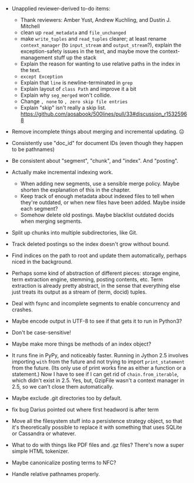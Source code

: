 * Unapplied reviewer-derived to-do items:
    * Thank reviewers: Amber Yust, Andrew Kuchling, and Dustin J. Mitchell
    * clean up `read_metadata` and `file_unchanged`
    * make `write_tuples` and `read_tuples` clearer; at least rename
      `context_manager` (to `input_stream` and `output_stream`?),
      explain the exception-safety issues in the text, and maybe move
      the context-management stuff up the stack
    * Explain the reason for wanting to use relative paths in the
      index in the text.
    * `except Exception`
    * Explain that `line` is newline-terminated in `grep`
    * Explain layout of `class Path` and improve it a bit
    * Explain why `seg_merged` won't collide.
    * Change `, none` to `, zero skip file entries`
    * Explain "skip" isn't really a skip list.  <https://github.com/aosabook/500lines/pull/33#discussion_r15325968>

* Remove incomplete things about merging and incremental updating.  ☹

* Consistently use "doc_id" for document IDs (even though they happen
  to be pathnames)
* Be consistent about "segment", "chunk", and "index".  And "posting".
* Actually make incremental indexing work.
    * When adding new segments, use a sensible merge policy.  Maybe
      shorten the explanation of this in the chapter.
    * Keep track of enough metadata about indexed files to tell when
      they're outdated, or when new files have been added.  Maybe
      inside each segment?
    * Somehow delete old postings.  Maybe blacklist outdated docids
      when merging segments.
* Split up chunks into multiple subdirectories, like Git.
* Track deleted postings so the index doesn't grow without bound.
* Find indices on the path to root and update them automatically,
  perhaps niced in the background.
* Perhaps some kind of abstraction of different pieces: storage
  engine, term extraction engine, stemming, posting contents, etc.
  Term extraction is already
  pretty abstract, in the sense that everything else just treats its
  output as a stream of (term, docid) tuples.
* Deal with fsync and incomplete segments to enable concurrency and
  crashes.
* Maybe encode output in UTF-8 to see if that gets it to run in
  Python3?
* Don't be case-sensitive!
* Maybe make more things be methods of an index object?
* It runs fine in PyPy, and noticeably faster.  Running in Jython 2.5
  involves importing `with` from the future and not trying to import
  `print_statement` from the future.  (Its only use of print works
  fine as either a function or a statement.)  Now I have to see if I
  can get rid of `chain.from_iterable`, which didn't exist in 2.5.
  Yes, but, GzipFile wasn't a context manager in 2.5, so we can't
  close them automatically.
* Maybe exclude .git directories too by default.
* fix bug Darius pointed out where first headword is after term
* Move all the filesystem stuff into a persistence strategy object, so
  that it's theoretically possible to replace it with something that
  uses SQLite or Cassandra or whatever.
* What to do with things like PDF files and .gz files?  There's now a
  super simple HTML tokenizer.
* Maybe canonicalize posting terms to NFC?
* Handle relative pathnames properly.
